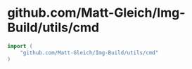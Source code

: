 # github.com/Matt-Gleich/Img-Build/utils/cmd

```go
import (
    "github.com/Matt-Gleich/Img-Build/utils/cmd"
)
```
